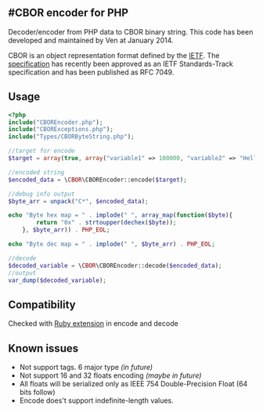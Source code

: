 #CBOR encoder for PHP
--------
Decoder/encoder from PHP data to CBOR binary string. This code has been developed and maintained by Ven at January 2014.

CBOR is an object representation format defined by the [IETF](http://ietf.org).
The [specification](http://tools.ietf.org/html/rfc7049)
has recently been approved as an IETF Standards-Track specification
and has been published as RFC 7049.

## Usage
```php
<?php
include("CBOREncoder.php");
include("CBORExceptions.php");
include("Types/CBORByteString.php");

//target for encode
$target = array(true, array("variable1" => 100000, "variable2" => "Hello, World!", "Hello!"), 0.234, 0, null, 590834290589032580);

//encoded string
$encoded_data = \CBOR\CBOREncoder::encode($target);

//debug info output
$byte_arr = unpack("C*", $encoded_data);

echo "Byte hex map = " . implode(" ", array_map(function($byte){
        return "0x" . strtoupper(dechex($byte));
    }, $byte_arr)) . PHP_EOL;

echo "Byte dec map = " . implode(" ", $byte_arr) . PHP_EOL;

//decode
$decoded_variable = \CBOR\CBOREncoder::decode($encoded_data);
//output
var_dump($decoded_variable);
```

## Compatibility

Checked with [Ruby extension](https://github.com/cabo/cbor-ruby) in encode and decode

## Known issues

- Not support tags. 6 major type *(in future)*
- Not support 16 and 32 floats encoding *(maybe in future)*
- All floats will be serialized only as IEEE 754 Double-Precision Float (64 bits follow)
- Encode does't support indefinite-length values.